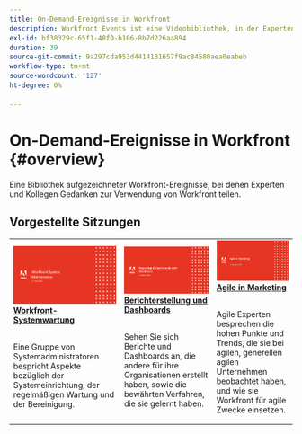 ```yaml
---
title: On-Demand-Ereignisse in Workfront
description: Workfront Events ist eine Videobibliothek, in der Experten und Kollegen ihre Gedanken und Ideen zur Verwendung von Workfront zur Verbesserung der Arbeit für ihre Organisationen teilen.
exl-id: bf38329c-65f1-48f0-b106-8b7d226aa894
duration: 39
source-git-commit: 9a297cda953d4414131657f9ac84580aea0eabeb
workflow-type: tm+mt
source-wordcount: '127'
ht-degree: 0%

---
```


# On-Demand-Ereignisse in Workfront {#overview}

Eine Bibliothek aufgezeichneter Workfront-Ereignisse, bei denen Experten und Kollegen Gedanken zur Verwendung von Workfront teilen.

## Vorgestellte Sitzungen

<table>
  <tr>
   <td>
      <a href="user-groups/workfront-system-maintenance.md">
      <img alt="Workfront-Systemwartung" src="assets/workfront-system-maintenance.png"/>
      </a>
      <div>
         <a href="user-groups/workfront-system-maintenance.md"><strong>Workfront-Systemwartung</strong></a>
<!---         <br/><em>foo</em> -->
      </div>
      <p>
        <br/>
         Eine Gruppe von Systemadministratoren bespricht Aspekte bezüglich der Systemeinrichtung, der regelmäßigen Wartung und der Bereinigung.
      </p>
    </td>
   <td>
      <a href="user-groups/reporting-and-dashboards.md">
      <img alt="Reporting und Dashboards" src="assets/reporting-and-dashboards.png"/>
      </a>
      <div>
         <a href="user-groups/reporting-and-dashboards.md"><strong>Berichterstellung und Dashboards</strong></a>
<!---         <br/><em>foo</em> -->
      </div>
      <p>
        <br/>
         Sehen Sie sich Berichte und Dashboards an, die andere für ihre Organisationen erstellt haben, sowie die bewährten Verfahren, die sie gelernt haben.
      </p>
    </td>
   <td>
      <a href="user-groups/agile-in-marketing.md">
      <img alt="Agile in Marketing" src="assets/agile-in-marketing.png"/>
      </a>
      <div>
         <a href="user-groups/agile-in-marketing.md"><strong>Agile in Marketing</strong></a>
<!---         <br/><em>foo</em> -->
      </div>
      <p>
        <br/>
         Agile Experten besprechen die hohen Punkte und Trends, die sie bei agilen, generellen agilen Unternehmen beobachtet haben, und wie sie Workfront für agile Zwecke einsetzen.
      </p>
    </td>
  </tr>
</table>
